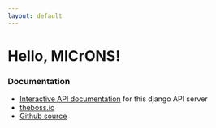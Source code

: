 ```yaml
---
layout: default
---
```

# Hello, MICrONS!

### Documentation

* [Interactive API documentation](http://api-nda.us-east-1.elasticbeanstalk.com/docs/) for this django API server
* [theboss.io](http://theboss.io)
* [Github source](https://github.com/WyssMICrONS/MIDAS-MICrONS)


